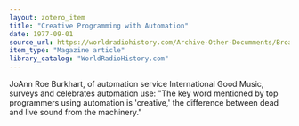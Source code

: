 ```yaml
---
layout: zotero_item
title: "Creative Programming with Automation"
date: 1977-09-01
source_url: https://worldradiohistory.com/Archive-Other-Documments/Broadcast-Programming-Production/Broadcast_Programming_Production_1977_Sept-Oct.pdf
item_type: "Magazine article"
library_catalog: "WorldRadioHistory.com"
---
```


<span class="Z3988" title="url_ver=Z39.88-2004&amp;ctx_ver=Z39.88-2004&amp;rfr_id=info%3Asid%2Fzotero.org%3A2&amp;rft_val_fmt=info%3Aofi%2Ffmt%3Akev%3Amtx%3Adc&amp;rft.type=magazineArticle&amp;rft.title=Creative%20Programming%20with%20Automation&amp;rft.source=Broadcast%20Programming%20and%20Production&amp;rft.description=JoAnn%20Roe%20Burkhart%2C%20of%20automation%20service%20International%20Good%20Music%2C%20surveys%20and%20celebrates%20automation%20use%3A%20%22The%20key%20word%20mentioned%20by%20top%20programmers%20using%20automation%20is%20&apos;creative%2C&apos;%20the%20difference%20between%20dead%20and%20live%20sound%20from%20the%20machinery.%22&amp;rft.identifier=https%3A%2F%2Fworldradiohistory.com%2FArchive-Other-Documments%2FBroadcast-Programming-Production%2FBroadcast_Programming_Production_1977_Sept-Oct.pdf&amp;rft.aufirst=JoAnn%20Roe&amp;rft.aulast=Burkhart&amp;rft.au=JoAnn%20Roe%20Burkhart&amp;rft.date=1977-09&amp;rft.pages=48-54&amp;rft.spage=48&amp;rft.epage=54">
JoAnn Roe Burkhart, of automation service International Good Music, surveys and celebrates automation use: "The key word mentioned by top programmers using automation is 'creative,' the difference between dead and live sound from the machinery."
</span>
